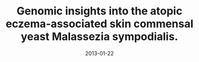 ---
link: https://dx.doi.org/10.1128/mBio.00572-12
journal: mBio
title: Genomic insights into the atopic eczema-associated skin commensal yeast Malassezia sympodialis.
date: 2013-01-22
authors: Gioti, A, Nystedt, B, Li, W, Xu, J, Andersson, A, Averette, AF, Münch, K, Wang, X, Kappauf, C, Kingsbury, JM, Kraak, B, Walker, LA, Johansson, HJ, Holm, T, Lehtiö, J, Stajich, JE, Mieczkowski, P, Kahmann, R, Kennell, JC, Cardenas, ME, Lundeberg, J, Saunders, CW, Boekhout, T, Dawson, TL, Munro, CA, de Groot, PW, Butler, G, Heitman, J, Scheynius, A
---